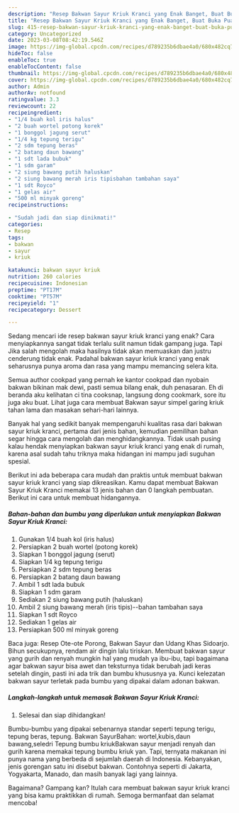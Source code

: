 ```yaml
---
description: "Resep Bakwan Sayur Kriuk Kranci yang Enak Banget, Buat Buka Puasa Enak Banget"
title: "Resep Bakwan Sayur Kriuk Kranci yang Enak Banget, Buat Buka Puasa Enak Banget"
slug: 415-resep-bakwan-sayur-kriuk-kranci-yang-enak-banget-buat-buka-puasa-enak-banget
category: Uncategorized
date: 2023-03-08T08:42:19.546Z
image: https://img-global.cpcdn.com/recipes/d789235b6dbae4a0/680x482cq70/bakwan-sayur-kriuk-kranci-foto-resep-utama.jpg
hideToc: false
enableToc: true
enableTocContent: false
thumbnail: https://img-global.cpcdn.com/recipes/d789235b6dbae4a0/680x482cq70/bakwan-sayur-kriuk-kranci-foto-resep-utama.jpg
cover: https://img-global.cpcdn.com/recipes/d789235b6dbae4a0/680x482cq70/bakwan-sayur-kriuk-kranci-foto-resep-utama.jpg
author: Admin
authorAv: notfound
ratingvalue: 3.3
reviewcount: 22
recipeingredient:
- "1/4 buah kol iris halus"
- "2 buah wortel potong korek"
- "1 bonggol jagung serut"
- "1/4 kg tepung terigu"
- "2 sdm tepung beras"
- "2 batang daun bawang"
- "1 sdt lada bubuk"
- "1 sdm garam"
- "2 siung bawang putih haluskan"
- "2 siung bawang merah iris tipisbahan tambahan saya"
- "1 sdt Royco"
- "1 gelas air"
- "500 ml minyak goreng"
recipeinstructions:

- "Sudah jadi dan siap dinikmati!"
categories:
- Resep
tags:
- bakwan
- sayur
- kriuk

katakunci: bakwan sayur kriuk 
nutrition: 260 calories
recipecuisine: Indonesian
preptime: "PT17M"
cooktime: "PT57M"
recipeyield: "1"
recipecategory: Dessert

---
```



Sedang mencari ide resep bakwan sayur kriuk kranci yang enak? Cara menyiapkannya sangat tidak terlalu sulit namun tidak gampang juga. Tapi Jika salah mengolah maka hasilnya tidak akan memuaskan dan justru cenderung tidak enak. Padahal bakwan sayur kriuk kranci yang enak seharusnya punya aroma dan rasa yang mampu memancing selera kita.


Semua author cookpad yang pernah ke kantor cookpad dan nyobain bakwan bikinan mak dewi, pasti semua bilang enak, duh penasaran. Eh di beranda aku kelihatan ci tina cooksnap, langsung dong cookmark, sore itu juga aku buat. Lihat juga cara membuat Bakwan sayur simpel garing kriuk tahan lama dan masakan sehari-hari lainnya.

Banyak hal yang sedikit banyak mempengaruhi kualitas rasa dari bakwan sayur kriuk kranci, pertama dari jenis bahan, kemudian pemilihan bahan segar hingga cara mengolah dan menghidangkannya. Tidak usah pusing kalau hendak menyiapkan bakwan sayur kriuk kranci yang enak di rumah, karena asal sudah tahu triknya maka hidangan ini mampu jadi suguhan spesial.


Berikut ini ada beberapa cara mudah dan praktis untuk membuat bakwan sayur kriuk kranci yang siap dikreasikan. Kamu dapat membuat Bakwan Sayur Kriuk Kranci memakai 13 jenis bahan dan 0 langkah pembuatan. Berikut ini cara untuk membuat hidangannya.

<!--inarticleads1-->

##### Bahan-bahan dan bumbu yang diperlukan untuk menyiapkan Bakwan Sayur Kriuk Kranci:

1. Gunakan 1/4 buah kol (iris halus)
1. Persiapkan 2 buah wortel (potong korek)
1. Siapkan 1 bonggol jagung (serut)
1. Siapkan 1/4 kg tepung terigu
1. Persiapkan 2 sdm tepung beras
1. Persiapkan 2 batang daun bawang
1. Ambil 1 sdt lada bubuk
1. Siapkan 1 sdm garam
1. Sediakan 2 siung bawang putih (haluskan)
1. Ambil 2 siung bawang merah (iris tipis)--bahan tambahan saya
1. Siapkan 1 sdt Royco
1. Sediakan 1 gelas air
1. Persiapkan 500 ml minyak goreng


Baca juga: Resep Ote-ote Porong, Bakwan Sayur dan Udang Khas Sidoarjo. Bihun secukupnya, rendam air dingin lalu tiriskan. Membuat bakwan sayur yang gurih dan renyah mungkin hal yang mudah ya ibu-ibu, tapi bagaimana agar bakwan sayur bisa awet dan teksturnya tidak berubah jadi keras setelah dingin, pasti ini ada trik dan bumbu khususnya ya. Kunci kelezatan bakwan sayur terletak pada bumbu yang dipakai dalam adonan bakwan. 

<!--inarticleads2-->

##### Langkah-langkah untuk memasak Bakwan Sayur Kriuk Kranci:


1. Selesai dan siap dihidangkan!

Bumbu-bumbu yang dipakai sebenarnya standar seperti tepung terigu, tepung beras, tepung. Bakwan SayurBahan: wortel,kubis,daun bawang,seledri Tepung bumbu kriukBakwan sayur menjadi renyah dan gurih karena memakai tepung bumbu kriuk yan. Tapi, ternyata makanan ini punya nama yang berbeda di sejumlah daerah di Indonesia. Kebanyakan, jenis gorengan satu ini disebut bakwan. Contohnya seperti di Jakarta, Yogyakarta, Manado, dan masih banyak lagi yang lainnya. 

Bagaimana? Gampang kan? Itulah cara membuat bakwan sayur kriuk kranci yang bisa kamu praktikkan di rumah. Semoga bermanfaat dan selamat mencoba!
